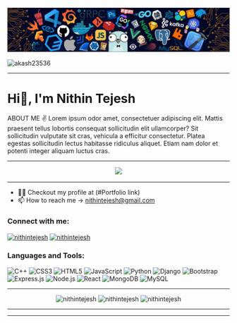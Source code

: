 <p align="center">
 <img src="https://raw.githubusercontent.com/KevinPatel04/KevinPatel04/master/header.png">
</p>
<p align="left"> 
 <img src="https://komarev.com/ghpvc/?username=nithintejesh&label=Profile%20views&color=0e75b6&style=flat" alt="akash23536" /> 
</p>

<hr>
<h1 align="left">Hi👋, I'm Nithin Tejesh</h1>

 ABOUT ME ✌ 
 Lorem ipsum odor amet, consectetuer adipiscing elit. Mattis praesent tellus lobortis consequat sollicitudin elit ullamcorper? Sit sollicitudin vulputate sit cras, vehicula a efficitur consectetur. Platea egestas sollicitudin lectus habitasse ridiculus aliquet. Etiam nam dolor et potenti integer aliquam luctus cras.
 
<hr>
<p align="center">	
<img src="https://readme-typing-svg.herokuapp.com?lines=नमस्ते;Hello;ਸਤ+ਸ੍ਰੀ+ਅਕਾਲ;Bonjour;こんにちは;Hola;안녕하세요&center=true&width=380&height=45">    
</p>
<hr>

<!-- <img align="right" alt="coding" width="400" src ="https://user-images.githubusercontent.com/55389276/140866485-8fb1c876-9a8f-4d6a-98dc-08c4981eaf70.gif"><br> -->
- 👨‍💻 Checkout my profile at (#Portfolio link) <br>
- 📫 How to reach me ->  nithintejesh@gmail.com


<h3 align="left">Connect with me:</h3>
<p align="left">
<a href="https://linkedin.com/in/nithintejesh" target="blank"><img align="center" src="https://raw.githubusercontent.com/rahuldkjain/github-profile-readme-generator/master/src/images/icons/Social/linked-in-alt.svg" alt="nithintejesh" height="30" width="40" /></a>
<a href="https://x.com/nithintejesh" target="blank"><img align="center" src="https://raw.githubusercontent.com/rahuldkjain/github-profile-readme-generator/master/src/images/icons/Social/twitter.svg" alt="nithintejesh" height="30" width="40" /></a>
<!-- <a href="https://www.leetcode.com/nithintejesh" target="blank"><img align="center" src="https://raw.githubusercontent.com/rahuldkjain/github-profile-readme-generator/master/src/images/icons/Social/leet-code.svg" alt="1918380087akash" height="30" width="40" /></a> -->
</p>

<h3 align="left">Languages and Tools:</h3>
<p align="left">
    <img src="https://img.shields.io/badge/c++-%2300599C.svg?style=for-the-badge&logo=c%2B%2B&logoColor=white" alt="C++" />
    <img src="https://img.shields.io/badge/css3-%231572B6.svg?style=for-the-badge&logo=css3&logoColor=white" alt="CSS3" />
    <img src="https://img.shields.io/badge/html5-%23E34F26.svg?style=for-the-badge&logo=html5&logoColor=white" alt="HTML5" />
    <img src="https://img.shields.io/badge/javascript-%23323330.svg?style=for-the-badge&logo=javascript&logoColor=%23F7DF1E" alt="JavaScript" />
    <img src="https://img.shields.io/badge/python-3670A0?style=for-the-badge&logo=python&logoColor=ffdd54" alt="Python" />
    <img src="https://img.shields.io/badge/django-%23092E20.svg?style=for-the-badge&logo=django&logoColor=white" alt="Django" />
    <img src="https://img.shields.io/badge/bootstrap-%238511FA.svg?style=for-the-badge&logo=bootstrap&logoColor=white" alt="Bootstrap" />
    <img src="https://img.shields.io/badge/express.js-%23404d59.svg?style=for-the-badge&logo=express&logoColor=%2361DAFB" alt="Express.js" />
    <img src="https://img.shields.io/badge/node.js-6DA55F?style=for-the-badge&logo=node.js&logoColor=white" alt="Node.js" />
    <img src="https://img.shields.io/badge/react-%2320232a.svg?style=for-the-badge&logo=react&logoColor=%2361DAFB" alt="React" />
    <img src="https://img.shields.io/badge/MongoDB-%234ea94b.svg?style=for-the-badge&logo=mongodb&logoColor=white" alt="MongoDB" />
    <img src="https://img.shields.io/badge/mysql-4479A1.svg?style=for-the-badge&logo=mysql&logoColor=white" alt="MySQL" />
</p>

<hr>


<p align="center">
    <img src="https://github-readme-stats.vercel.app/api/top-langs?username=nithintejesh&show_icons=true&locale=en&layout=compact&theme=radical" alt="nithintejesh" />
    <img src="https://github-readme-stats.vercel.app/api?username=nithintejesh&show_icons=true&theme=radical" alt="nithintejesh" />
    <img src="https://github-readme-streak-stats.herokuapp.com/?user=nithintejesh&theme=radical" alt="nithintejesh" />
</p>

<hr>

 <hr>







<!---
nithintejesh/nithintejesh is a ✨ special ✨ repository because its `README.md` (this file) appears on your GitHub profile.
You can click the Preview link to take a look at your changes.
--->
